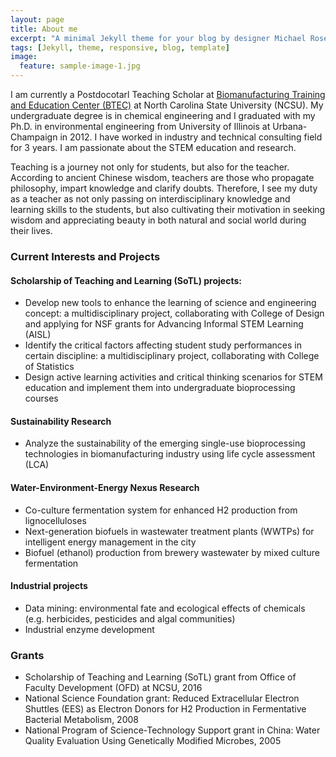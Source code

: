 ```yaml
---
layout: page
title: About me
excerpt: "A minimal Jekyll theme for your blog by designer Michael Rose."
tags: [Jekyll, theme, responsive, blog, template]
image:
  feature: sample-image-1.jpg
---
```


I am currently a Postdocotarl Teaching Scholar at [Biomanufacturing Training and Education Center (BTEC)](http://www.btec.ncsu.edu/) at North Carolina State University (NCSU). My undergraduate degree is in chemical engineering and I graduated with my Ph.D. in environmental engineering from University of Illinois at Urbana-Champaign in 2012. I have worked in industry and technical consulting field for 3 years. I am passionate about the STEM education and research.

Teaching is a journey not only for students, but also for the teacher. According to ancient Chinese wisdom, teachers are those who propagate philosophy, impart knowledge and clarify doubts. Therefore, I see my duty as a teacher as not only passing on interdisciplinary knowledge and learning skills to the students, but also cultivating their motivation in seeking wisdom and appreciating beauty in both natural and social world during their lives.


### Current Interests and Projects

#### Scholarship of Teaching and Learning (SoTL) projects:

* Develop new tools to enhance the learning of science and engineering concept: a multidisciplinary project, collaborating with College of Design and applying for NSF grants for Advancing Informal STEM Learning (AISL)
* Identify the critical factors affecting student study performances in certain discipline: a multidisciplinary project, collaborating with College of Statistics
* Design active learning activities and critical thinking scenarios for STEM education and implement them into undergraduate bioprocessing courses

#### Sustainability Research

* Analyze the sustainability of the emerging single-use bioprocessing technologies in biomanufacturing industry using life cycle assessment (LCA)

#### Water-Environment-Energy Nexus Research

* Co-culture fermentation system for enhanced H2 production from lignocelluloses
* Next-generation biofuels in wastewater treatment plants (WWTPs) for intelligent energy management in the city
* Biofuel (ethanol) production from brewery wastewater by mixed culture fermentation

#### Industrial projects

* Data mining: environmental fate and ecological effects of chemicals (e.g. herbicides, pesticides and algal communities)
* Industrial enzyme development


### Grants
* Scholarship of Teaching and Learning (SoTL) grant from Office of Faculty Development (OFD) at NCSU, 2016
* National Science Foundation grant: Reduced Extracellular Electron Shuttles (EES) as Electron Donors for H2 Production in Fermentative Bacterial Metabolism, 2008
* National Program of Science-Technology Support grant in China: Water Quality Evaluation Using Genetically Modified Microbes, 2005
